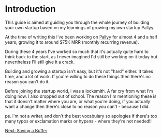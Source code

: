 # Introduction

This guide is aimed at guiding you through the whole journey of building your own startup based on my learnings of growing my own startup Pallyy.

At the time of writing this I've been working on [Pallyy](https://pallyy.com) for almost 4 and a half years, growing it to around $75K MRR (monthly recurring revenue).

During these 4 years I've worked so much that it's actually quite hard to think back to the start, as I never imagined I'd still be working on it today but nevertheless I'll still give it a crack.

Building and growing a startup isn't easy, but it's not "hard" either. It takes time, and a lot of work. If you're willing to do these things then there's no reason you can't do it.

Before joining the startup world, I was a locksmith. A far cry from what I'm doing now. I also dropped out of school. The reason I'm mentioning these is that it doesn't matter where you are, or what you're doing, if you actually want a change then there's close to no reason you can't - because I did.

ps. I'm not a writer, and don't the best vocabulary so apologies if there's too many typos or exclamation marks or hypens - where they're not needed!!

[Next: Saving a Buffer](saving-a-buffer)